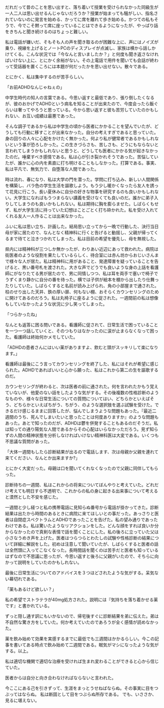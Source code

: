 <!-- textlint-disable -->

だれだって昔のことを思い出すと、落ち着いて授業を受けられなかった同級生が一人二人は思い出せるんじゃないだろうか？授業が始まっても騒がしい、指名されていないのに発言を始める、かってに席を離れて歩き始める。かつての私もそうで、今でこそ黙って席に座っていることはできるようになったが、やっぱり話をきちんと聞き続けるのはちょっと難しい。

私は電話が嫌いだ、そもそも人の声を聞き取るのが困難な上に、声にはノイズが乗り、視線を上げるとノートPCのディスプレイが点滅し、家族は横から話しかけてくる。こんな状況では「今なんと言いましたか？」と何度も聞き返さなければいけない上に、とにかく余裕がない。その上電話で用件を聞いても会話が終わって受話器を置くころには本題が何だったかを思い出せない。散々である。

とにかく、私は集中するのが苦手らしい。

「お前ADHDなんじゃねぇの」

中学生時代の知人の言葉である。今思い返すと最低であり、張り倒したくなるが、彼のおかげでADHDという病名を知ることが出来たので、今度会ったら飯ぐらいは奢ってやろうと思っている。今から思い返すと彼も苦労していたのかもしれない、お互い成績は最悪であった。

そんな調子であるから私は中学生の頃から医者にかかることを望んでいたが、どうしても行動に移すことが出来なかった。自分の考えすぎであると思っていた。身の回りの人々に心配をかけたく無かった。何より私が健常者であるかもしれないという事が恐ろしかった。この生きづらさも、苦しさも、どうにもならないと言われてしまうかもしれないと思うと、どうしても医者にかかる気が起きなかったのだ。唾棄すべき感情である。私は心が引き裂かれそうであった。苦悩していたが、誰かに心の内を素直に打ち明けることもしなかった。打算である。事実、私は平凡で、無気力で、自堕落な人間であった。

時は流れ、春になり、私は大学の門を潜った。学問に打ち込み、新しい人間関係を構築し、バラ色の学生生活を謳歌しよう。もう少し暖かくなったら友人を誘って花見に行こう。長い夏休みに自分の好きな物事を研究するのも良いかもしれない。大学生になればもうつまらない講義を受けなくても良いのだ。誰かに弟子入りしてしまうのも良いかもしれない。私は期待に胸を膨らませた。しばらくもせず、私が大学生活に持っていた幻想はことごとく打ち砕かれた。私を受け入れてくれる友人一人作ることは出来なかった。

ふいに私は思い立ち、計画した。結局思い立ってから一晩で行動した、決行当日母が家に居たので、なんとなく精神科に行くと告げると動揺し、父親が帰ってくるまで待てと泣きつかれてしまった。私は目前の希望を優先し、母を無視した。

県内には精神科が三つしか無かったが、わりあい近辺にあって救われた。病院は街医者のような役割を果たしているらしく、待合室には赤ん坊からおじいさんまで様々な人が居た。私は精神科に用があること、発達障害を疑っていることを告げると、黒い番号札を渡された。大きな声でどうでも良いような身の上話を看護師にがなりたてる男が居たので、男に同情しつつ、私は耳を両手で塞いで椅子でうずくまり静かに自分の番を待った。横では子供が絵本を棚から出したり仕舞ったりしていた。しばらくすると名前が読み上げられ、角の小部屋まで通された。柱のせり出した天井、鉄の厚い扉、何もない棚、おそらくカウンセリングのために開けてあるのだろう。私は丸椅子に座るように促された。一週間前の私は想像もしていなかったような状況に少し笑ってしまった。

「つらかったね」

なんとも返答に困る問いである。看護師に促されて、日常生活で困っていることを一つ一つ話していくと、そのつもりはなかったのに涙が止まらなくなって困った。看護師は終始何かメモしていた。

「ADHDの患者さんにはいい薬がありますよ、飲むと頭がスッキリして楽になります。」

看護師は最後にこう言ってカウンセリングを終了した、私にはそれが希望に感じられた。ADHDであればいいと心から願った、私はこれから第二の生を謳歌するのだ。

カウンセリングが終わると、次は医者の前に通された。何を言われたかもう覚えていないが、他愛のない話をしたような気がする。その後複数の性格診断のようなものや、様々な日常生活についての質問についてはい、どちらかといえばそう、どちらかといえばちがう、ちがう、のような選択肢を選ぶ試験を受けた。できるだけ感じるままに回答したが、悩んでしまうような問題もあった。『最近二週間のうち、死んでしまいたいと思ったことは何度ありますか』のような問題もあった。あとで知ったのだが、ADHDは鬱を併発することもあるのだそうだ。私は知っての通り陽気な人間であるからその心配はいらなかっただろう。見ず知らずの人間の精神状態を分析しなければいけない精神科医は大変である。いくつも不思議な質問があった。

「大体一週間もしたら診断結果が出るので電話します、次は母親か父親を連れて来てください、なんとか出来ますか?」

とにかく大変だった。母親は口を聞いてくれなくなったので父親に同伴してもらった。

診断待ちの一週間、私はこれからの将来についてぼんやりと考えていた。どれだけ考えても明日すら不透明で、これからの私の身に起きる出来事について考えると漠然とした不安を感じた。

一週間と少し経つと私の携帯電話に見知らぬ番号から電話が掛かってきた。診断結果は出たから時間のあるときに病院に来てほしいとの事だった。あっさりと医者は自閉症スペクトラムとADHDであったことを告げた。私の望み通りであったわけである。私は驚いたようなリアクションをした。どんな顔をすれば良いか分からなかったので真剣な表情で話を聞くことにした。私の後ろに立っていた父は小さなうめき声を上げた。医者はつらつらとわたしの試験や性格診断の結果について詳細に解説をした。初めは注意して聞いていたが、しばらくすると医者の話は全然頭に入ってこなくなった。長時間話を聞くのは苦手だと医者も知っているはずなので不思議に思ったが、今思い返すと後ろに父親がいたので、そちらに向かって説明をしていたのかもしれない。

最後に日常生活についてのアドバイスを３つほどされたような気がする。呆気ない幕切れである。

「薬もあるけど欲しい？」

私の希望でストラテラが40mg処方された。説明には『気持ちを落ち着かせる薬です』と書かれている。

ずっと隠し通す訳にもいかないので、帰宅後すぐに診断結果を弟に伝えた。弟は不自然な驚き方をしていた。何か考えていたのであろうが全く感情が読めなかった。

薬を飲み始めて効果を実感するまでに最低でも三週間はかかるらしい。今この記事を書いてある時点で飲み始めて二週間である。眠気がマシになったような気がする。以上。

私は適切な機関で適切な治療を受ければ生まれ変わることができると心から信じていた。

医者からは自分と向き合わなければならないと言われた。

今ここにある己を引きずって、生涯をまっとうせねばならぬ。その事実に目をつぶってはならぬ。 私は断固として目をつぶらぬ所存である。 でも、いささか、見るに堪えない。

<!-- textlint-enable prh -->
